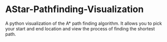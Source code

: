 # AStar-Pathfinding-Visualization
A python visualization of the A* path finding algorithm. It allows you to pick your start and end location and view the process of finding the shortest path.
